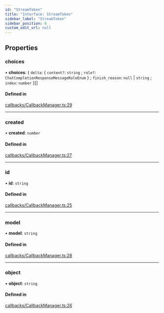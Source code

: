 ```yaml
---
id: "StreamToken"
title: "Interface: StreamToken"
sidebar_label: "StreamToken"
sidebar_position: 0
custom_edit_url: null
---
```


## Properties

### choices

• **choices**: { `delta`: { `content?`: `string` ; `role?`: `ChatCompletionResponseMessageRoleEnum`  } ; `finish_reason`: ``null`` \| `string` ; `index`: `number`  }[]

#### Defined in

[callbacks/CallbackManager.ts:29](https://github.com/run-llama/LlamaIndexTS/blob/9d0cadf/packages/core/src/callbacks/CallbackManager.ts#L29)

___

### created

• **created**: `number`

#### Defined in

[callbacks/CallbackManager.ts:27](https://github.com/run-llama/LlamaIndexTS/blob/9d0cadf/packages/core/src/callbacks/CallbackManager.ts#L27)

___

### id

• **id**: `string`

#### Defined in

[callbacks/CallbackManager.ts:25](https://github.com/run-llama/LlamaIndexTS/blob/9d0cadf/packages/core/src/callbacks/CallbackManager.ts#L25)

___

### model

• **model**: `string`

#### Defined in

[callbacks/CallbackManager.ts:28](https://github.com/run-llama/LlamaIndexTS/blob/9d0cadf/packages/core/src/callbacks/CallbackManager.ts#L28)

___

### object

• **object**: `string`

#### Defined in

[callbacks/CallbackManager.ts:26](https://github.com/run-llama/LlamaIndexTS/blob/9d0cadf/packages/core/src/callbacks/CallbackManager.ts#L26)
